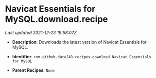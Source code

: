 # Navicat Essentials for MySQL.download.recipe

_Last updated 2021-12-23 19:58:07Z_

- **Description**: Downloads the latest version of Navicat Essentials for MySQL.

- **Identifier**: `com.github.dataJAR-recipes.download.Navicat Essentials for MySQL`

- **Parent Recipes**: `None`
